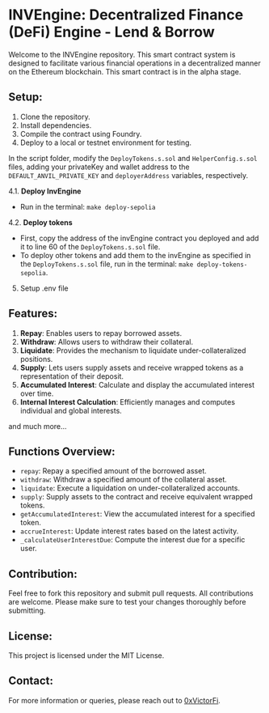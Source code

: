 # INVEngine: Decentralized Finance (DeFi) Engine - Lend & Borrow

Welcome to the INVEngine repository. This smart contract system is designed to facilitate various financial operations in a decentralized manner on the Ethereum blockchain. This smart contract is in the alpha stage.


## Setup:

1. Clone the repository.
2. Install dependencies.
3. Compile the contract using Foundry.
4. Deploy to a local or testnet environment for testing.

In the script folder, modify the `DeployTokens.s.sol` and `HelperConfig.s.sol` files, adding your privateKey and wallet address to the `DEFAULT_ANVIL_PRIVATE_KEY` and `deployerAddress` variables, respectively.

4.1. **Deploy InvEngine**
- Run in the terminal: `make deploy-sepolia`

4.2. **Deploy tokens**
- First, copy the address of the invEngine contract you deployed and add it to line 60 of the `DeployTokens.s.sol` file.
- To deploy other tokens and add them to the invEngine as specified in the `DeployTokens.s.sol` file, run in the terminal: `make deploy-tokens-sepolia`.

5. Setup .env file

## Features:

1. **Repay**: Enables users to repay borrowed assets.
2. **Withdraw**: Allows users to withdraw their collateral.
3. **Liquidate**: Provides the mechanism to liquidate under-collateralized positions.
4. **Supply**: Lets users supply assets and receive wrapped tokens as a representation of their deposit.
5. **Accumulated Interest**: Calculate and display the accumulated interest over time.
6. **Internal Interest Calculation**: Efficiently manages and computes individual and global interests.

and much more... 

## Functions Overview:

- `repay`: Repay a specified amount of the borrowed asset.
- `withdraw`: Withdraw a specified amount of the collateral asset.
- `liquidate`: Execute a liquidation on under-collateralized accounts.
- `supply`: Supply assets to the contract and receive equivalent wrapped tokens.
- `getAccumulatedInterest`: View the accumulated interest for a specified token.
- `accrueInterest`: Update interest rates based on the latest activity.
- `_calculateUserInterestDue`: Compute the interest due for a specific user.

## Contribution:

Feel free to fork this repository and submit pull requests. All contributions are welcome. Please make sure to test your changes thoroughly before submitting.

## License:

This project is licensed under the MIT License.

## Contact:

For more information or queries, please reach out to [0xVictorFi](https://x.com/0xVictorFi).

